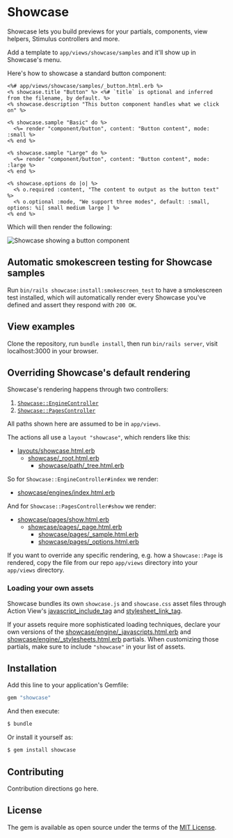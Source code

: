 # Showcase

Showcase lets you build previews for your partials, components, view helpers, Stimulus controllers and more.

Add a template to `app/views/showcase/samples` and it'll show up in Showcase's menu.

Here's how to showcase a standard button component:

```erb
<%# app/views/showcase/samples/_button.html.erb %>
<% showcase.title "Button" %> <%# `title` is optional and inferred from the filename, by default. %>
<% showcase.description "This button component handles what we click on" %>

<% showcase.sample "Basic" do %>
  <%= render "component/button", content: "Button content", mode: :small %>
<% end %>

<% showcase.sample "Large" do %>
  <%= render "component/button", content: "Button content", mode: :large %>
<% end %>

<% showcase.options do |o| %>
  <% o.required :content, "The content to output as the button text" %>
  <% o.optional :mode, "We support three modes", default: :small, options: %i[ small medium large ] %>
<% end %>
```

Which will then render the following:

![](/readme/example.png?raw=true "Showcase showing a button component")

## Automatic smokescreen testing for Showcase samples

Run `bin/rails showcase:install:smokescreen_test` to have a smokescreen test installed, which will automatically render every Showcase you've defined and assert they respond with `200 OK`.

## View examples

Clone the repository, run `bundle install`, then run `bin/rails server`, visit localhost:3000 in your browser.

## Overriding Showcase's default rendering

Showcase's rendering happens through two controllers:

1. [`Showcase::EngineController`](app/controllers/showcase/engine_controller.rb)
1. [`Showcase::PagesController`](app/controllers/showcase/pages_controller.rb)

All paths shown here are assumed to be in `app/views`.

The actions all use a `layout "showcase"`, which renders like this:

- [layouts/showcase.html.erb](app/views/layouts/showcase.html.erb)
  - [showcase/_root.html.erb](app/views/showcase/_root.html.erb)
    - [showcase/path/_tree.html.erb](app/views/showcase/path/_tree.html.erb)

So for `Showcase::EngineController#index` we render:

- [showcase/engines/index.html.erb](app/views/showcase/engines/index.html.erb)

And for `Showcase::PagesController#show` we render:

- [showcase/pages/show.html.erb](app/views/showcase/pages/show.html.erb)
  - [showcase/pages/_page.html.erb](app/views/showcase/pages/_page.html.erb)
    - [showcase/pages/_sample.html.erb](app/views/showcase/pages/_sample.html.erb)
    - [showcase/pages/_options.html.erb](app/views/showcase/pages/_options.html.erb)

If you want to override any specific rendering, e.g. how a `Showcase::Page` is rendered,
copy the file from our repo `app/views` directory into your `app/views` directory.

### Loading your own assets

Showcase bundles its own `showcase.js` and `showcase.css` asset files through
Action View's [javascript_include_tag][] and [stylesheet_link_tag][].

If your assets require more sophisticated loading techniques, declare your own
versions of the [showcase/engine/_javascripts.html.erb][] and
[showcase/engine/_stylesheets.html.erb][] partials. When customizing those
partials, make sure to include `"showcase"` in your list of assets.


[javascript_include_tag]: https://edgeapi.rubyonrails.org/classes/ActionView/Helpers/AssetTagHelper.html#method-i-javascript_include_tag
[stylesheet_link_tag]: https://edgeapi.rubyonrails.org/classes/ActionView/Helpers/AssetTagHelper.html#method-i-stylesheet_link_tag
[showcase/engine/_javascripts.html.erb]: ./showcase/engine/_javascripts.html.erb
[showcase/engine/_stylesheets.html.erb]: ./showcase/engine/_stylesheets.html.erb

## Installation

Add this line to your application's Gemfile:

```ruby
gem "showcase"
```

And then execute:
```bash
$ bundle
```

Or install it yourself as:
```bash
$ gem install showcase
```

## Contributing
Contribution directions go here.

## License
The gem is available as open source under the terms of the [MIT License](https://opensource.org/licenses/MIT).
